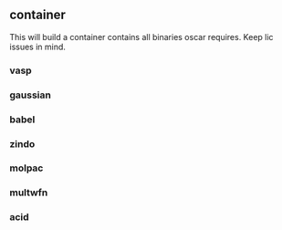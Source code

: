 container
---

This will build a container contains all binaries oscar requires. 
Keep lic issues in mind.

### vasp

### gaussian

### babel

### zindo

### molpac

### multwfn

### acid


